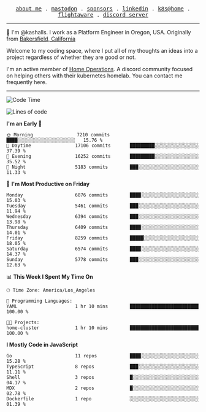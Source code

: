 <p align="center">
  <samp>
    <a href="https://jordanjones.org/">about me</a> .
    <a rel="me" href="https://mastodon.social/@kashall">mastodon</a> .
    <a href="https://github.com/sponsors/kashalls">sponsors</a> .
    <a href="https://linkedin.com/in/jordpjones">linkedin</a> .
    <a href="https://github.com/kashalls/home-cluster">k8s@home</a> .
    <a href="https://flightaware.com/adsb/stats/user/kashalls">flightaware</a> .
    <a href="https://discord.gg/V2WrCfqba9">discord server</a>
  </samp>
</p>

----------------------------------------------------------------

:wave: I'm @kashalls. I work as a Platform Engineer in Oregon, USA. Originally from [Bakersfield, California](https://maps.app.goo.gl/QQMtywTWghpXB6Tu6)

Welcome to my coding space, where I put all of my thoughts an ideas into a project regardless of whether they are good or not.

I'm an active member of [Home Operations](https://discord.gg/home-operations). A discord community focused on helping others with their kubernetes homelab. You can contact me frequently here.

----------------------------------------------------------------
<!--START_SECTION:waka-->
![Code Time](http://img.shields.io/badge/Code%20Time-2%2C405%20hrs%2035%20mins-blue)

![Lines of code](https://img.shields.io/badge/From%20Hello%20World%20I%27ve%20Written-10.7%20million%20lines%20of%20code-blue)

**I'm an Early 🐤** 

```text
🌞 Morning                7210 commits        ████░░░░░░░░░░░░░░░░░░░░░   15.76 % 
🌆 Daytime                17106 commits       █████████░░░░░░░░░░░░░░░░   37.39 % 
🌃 Evening                16252 commits       █████████░░░░░░░░░░░░░░░░   35.52 % 
🌙 Night                  5183 commits        ███░░░░░░░░░░░░░░░░░░░░░░   11.33 % 
```
📅 **I'm Most Productive on Friday** 

```text
Monday                   6876 commits        ████░░░░░░░░░░░░░░░░░░░░░   15.03 % 
Tuesday                  5461 commits        ███░░░░░░░░░░░░░░░░░░░░░░   11.94 % 
Wednesday                6394 commits        ███░░░░░░░░░░░░░░░░░░░░░░   13.98 % 
Thursday                 6409 commits        ████░░░░░░░░░░░░░░░░░░░░░   14.01 % 
Friday                   8259 commits        █████░░░░░░░░░░░░░░░░░░░░   18.05 % 
Saturday                 6574 commits        ████░░░░░░░░░░░░░░░░░░░░░   14.37 % 
Sunday                   5778 commits        ███░░░░░░░░░░░░░░░░░░░░░░   12.63 % 
```


📊 **This Week I Spent My Time On** 

```text
🕑︎ Time Zone: America/Los_Angeles

💬 Programming Languages: 
YAML                     1 hr 10 mins        █████████████████████████   100.00 % 

🐱‍💻 Projects: 
home-cluster             1 hr 10 mins        █████████████████████████   100.00 % 
```

**I Mostly Code in JavaScript** 

```text
Go                       11 repos            ████░░░░░░░░░░░░░░░░░░░░░   15.28 % 
TypeScript               8 repos             ███░░░░░░░░░░░░░░░░░░░░░░   11.11 % 
Shell                    3 repos             █░░░░░░░░░░░░░░░░░░░░░░░░   04.17 % 
MDX                      2 repos             █░░░░░░░░░░░░░░░░░░░░░░░░   02.78 % 
Dockerfile               1 repo              ░░░░░░░░░░░░░░░░░░░░░░░░░   01.39 % 
```




<!--END_SECTION:waka-->
